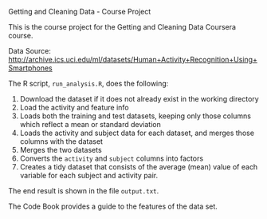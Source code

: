 Getting and Cleaning Data - Course Project



This is the course project for the Getting and Cleaning Data Coursera course.

Data Source: http://archive.ics.uci.edu/ml/datasets/Human+Activity+Recognition+Using+Smartphones

The R script, `run_analysis.R`, does the following:

1. Download the dataset if it does not already exist in the working directory
2. Load the activity and feature info
3. Loads both the training and test datasets, keeping only those columns which
   reflect a mean or standard deviation
4. Loads the activity and subject data for each dataset, and merges those
   columns with the dataset
5. Merges the two datasets
6. Converts the `activity` and `subject` columns into factors
7. Creates a tidy dataset that consists of the average (mean) value of each
   variable for each subject and activity pair.

The end result is shown in the file `output.txt`.

The Code Book provides a guide to the features of the data set. 
